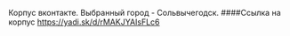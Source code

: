Корпус вконтакте. Выбранный город - Сольвычегодск.
####Ссылка на корпус https://yadi.sk/d/rMAKJYAIsFLc6